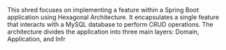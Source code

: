 This shred focuses on implementing a feature within a Spring Boot application using Hexagonal Architecture. It encapsulates a single feature that interacts with a MySQL database to perform CRUD operations. The architecture divides the application into three main layers: Domain, Application, and Infr